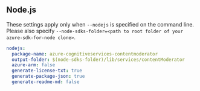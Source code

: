 ## Node.js

These settings apply only when `--nodejs` is specified on the command line.
Please also specify `--node-sdks-folder=<path to root folder of your azure-sdk-for-node clone>`.

``` yaml $(nodejs)
nodejs:
  package-name: azure-cognitiveservices-contentmoderator
  output-folder: $(node-sdks-folder)/lib/services/contentModerator
  azure-arm: false
  generate-license-txt: true
  generate-package-json: true
  generate-readme-md: false
```
